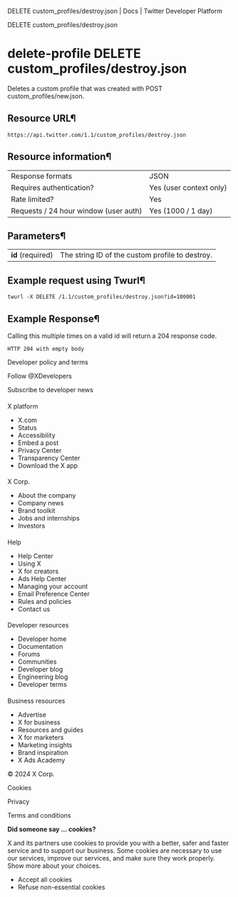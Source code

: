 
DELETE
custom\_profiles/destroy.json | Docs | Twitter Developer Platform 

DELETE
custom\_profiles/destroy.json

delete-profile
DELETE
custom\_profiles/destroy.json
====================================

Deletes a custom profile that was created with POST
custom\_profiles/new.json.

Resource URL¶
-------------

`https://api.twitter.com/1.1/custom_profiles/destroy.json`

Resource information¶
---------------------

|  |  |
| --- | --- |
| Response formats | JSON |
| Requires authentication? | Yes (user context only) |
| Rate limited? | Yes |
| Requests / 24 hour window (user auth) | Yes (1000 / 1 day) |

Parameters¶
-----------

|  |  |
| --- | --- |
| **id** (required) | The string ID of the custom profile to destroy. |

Example request using Twurl¶
----------------------------

```
twurl -X DELETE /1.1/custom_profiles/destroy.json?id=100001
```
Example Response¶
-----------------

Calling this multiple times on a valid id will return a 204 response
code.

```
HTTP 204 with empty body
```

Developer policy and terms

Follow @XDevelopers

Subscribe to developer news

#### 
 X platform

* X.com
* Status
* Accessibility
* Embed a post
* Privacy Center
* Transparency Center
* Download the X app

#### 
 X Corp.

* About the company
* Company news
* Brand toolkit
* Jobs and internships
* Investors

#### 
 Help

* Help Center
* Using X
* X for creators
* Ads Help Center
* Managing your account
* Email Preference Center
* Rules and policies
* Contact us

#### 
 Developer resources

* Developer home
* Documentation
* Forums
* Communities
* Developer blog
* Engineering blog
* Developer terms

#### 
 Business resources

* Advertise
* X for business
* Resources and guides
* X for marketers
* Marketing insights
* Brand inspiration
* X Ads Academy

 © 2024 X Corp.

Cookies

Privacy

Terms and conditions

**Did someone say … cookies?**  

 X and its partners use cookies to provide you with a better, safer and
 faster service and to support our business. Some cookies are necessary to use
 our services, improve our services, and make sure they work properly.
 Show more about your choices.

* Accept all cookies
* Refuse non-essential cookies